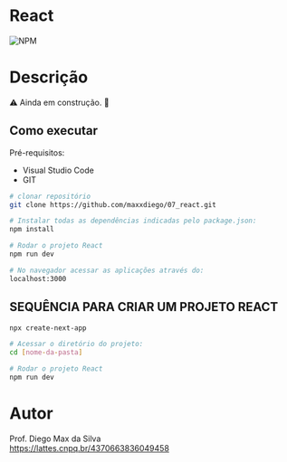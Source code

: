 # React
![NPM](https://img.shields.io/npm/l/react)
# Descrição

:warning: Ainda em construção. :construction:

## Como executar

Pré-requisitos: 
- Visual Studio Code
- GIT

```bash
# clonar repositório
git clone https://github.com/maxxdiego/07_react.git

```

```bash
# Instalar todas as dependências indicadas pelo package.json:
npm install

```

```bash
# Rodar o projeto React
npm run dev

```

```bash
# No navegador acessar as aplicações através do: 
localhost:3000

```

## SEQUÊNCIA PARA CRIAR UM PROJETO REACT
```bash
npx create-next-app

```

```bash
# Acessar o diretório do projeto:
cd [nome-da-pasta]

```

```bash
# Rodar o projeto React
npm run dev

```

# Autor

Prof. Diego Max da Silva<br>
https://lattes.cnpq.br/4370663836049458

